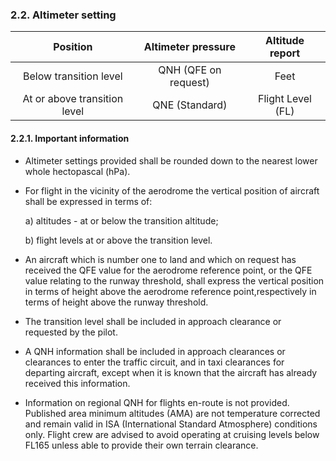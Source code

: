 ### 	2.2. Altimeter setting

|           Position           |  Altimeter pressure  |  Altitude report  |
| :--------------------------: | :------------------: | :---------------: |
|    Below transition level    | QNH (QFE on request) |       Feet        |
| At or above transition level |    QNE (Standard)    | Flight Level (FL) |

#### 2.2.1. Important information

- Altimeter settings provided shall be rounded down to the nearest lower whole hectopascal (hPa).

- For flight in the vicinity of the aerodrome the vertical position of aircraft shall be expressed in terms of:

  a) altitudes - at or below the transition altitude;

  b) flight levels at or above the transition level.

- An  aircraft which is number one to land and which on request has received the QFE value for the aerodrome reference point, or the QFE value relating to the runway threshold, shall express the vertical position in terms of height above the aerodrome reference point,respectively in terms of height above the runway threshold.

- The transition level shall be included in approach clearance or requested by the pilot.

- A  QNH information shall be included in approach clearances or clearances to enter the traffic circuit, and in taxi clearances for departing aircraft, except when it is known that the aircraft has already received this information.

- Information on regional QNH for flights en-route is not  provided. Published аrea minimum altitudes (AMA) are not temperature corrected and remain valid in ISA (International Standard Atmosphere) conditions only. Flight crew are advised to avoid operating at cruising levels below FL165 unless able to provide their own terrain clearance.


